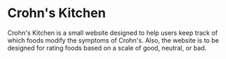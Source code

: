 Crohn's Kitchen
=============

Crohn's Kitchen is a small website designed to help users keep track of which foods modify the symptoms of Crohn's. Also, the website is to be designed for rating foods based on a scale of good, neutral, or bad.

